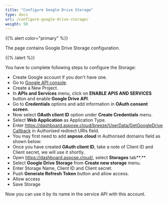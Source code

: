 ```yaml
---
title: "Configure Google Drive Storage"
type: docs
url: /configure-google-drive-storage/
weight: 50
---
```


{{% alert color="primary" %}} 

The page contains Google Drive Storage configuration.

{{% /alert %}} 

You have to complete following steps to configure the Storage:

- Create Google account if you don't have one.
- Go to [Google API console](https://console.developers.google.com/).
- Create a New Project.
- In **APIs and Services** menu, click on **ENABLE APIS AND SERVICES** button and enable **Google Drive API**.
- Go to **Credentials** options and add information in **OAuth consent screen**.
- Now select **OAuth client ID** option under **Create Credentials** menu.
- Select **Web Application** as Application Type.
- Enter <https://dashboard.aspose.cloud/breeze/UserData/GetGoogleDriveCallback> in Authorised redirect URIs field.
- You may first need to add **aspose.cloud** in Authorised domains field as shown below:
- Once you have created **OAuth client ID**, take a note of Client ID and Client secret, we will use it shortly.
- Open <https://dashboard.aspose.cloud/>, select **Storages** tab**.**
- Select **Google Drive Storage** from **Create new storage** menu.
- Enter Storage Name, Client ID and Client secret.
- Push **Generate Refresh Token** button and allow access.
- Allow access
- Save Storage

Now you can use it by its name in the service API with this account.


